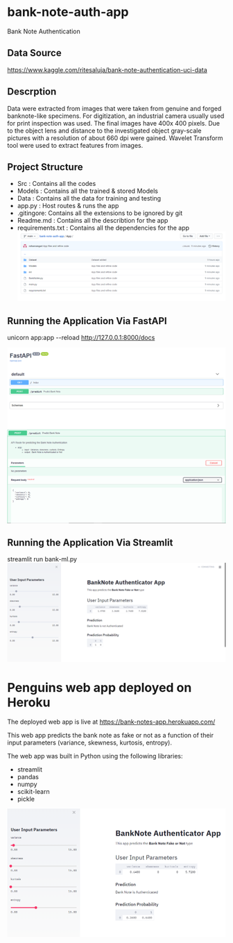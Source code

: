 # bank-note-auth-app

Bank Note Authentication

## Data Source

https://www.kaggle.com/ritesaluja/bank-note-authentication-uci-data

## Descrption

Data were extracted from images that were taken from genuine and forged banknote-like specimens. For digitization, an industrial camera usually used for print inspection was used. The final images have 400x 400 pixels. Due to the object lens and distance to the investigated object gray-scale pictures with a resolution of about 660 dpi were gained. Wavelet Transform tool were used to extract features from images.

## Project Structure

- Src : Contains all the codes
- Models : Contains all the trained & stored Models
- Data : Contains all the data for training and testing
- app.py : Host routes & runs the app
- .gitingore: Contains all the extensions to be ignored by git
- Readme.md : Contains all the describtion for the app
- requirements.txt : Contains all the dependencies for the app
  ![alt text](Screenshots/Project-Structure.PNG "App Structure")

## Running the Application Via FastAPI

unicorn app:app --reload
http://127.0.0.1:8000/docs

![alt text](Screenshots/Docs-Apis.PNG "docs")
![alt text](Screenshots/predict-route.PNG "Features")

## Running the Application Via Streamlit

streamlit run bank-ml.py
![alt text](Screenshots/streamlit-app.PNG "Streamlit")

# Penguins web app deployed on Heroku

The deployed web app is live at https://bank-notes-app.herokuapp.com/

This web app predicts the bank note as fake or not as a function of their input parameters (variance, skewness, kurtosis, entropy).

The web app was built in Python using the following libraries:

- streamlit
- pandas
- numpy
- scikit-learn
- pickle

![alt text](Screenshots/heroku-bank-ml.PNG "Heroku-App")
